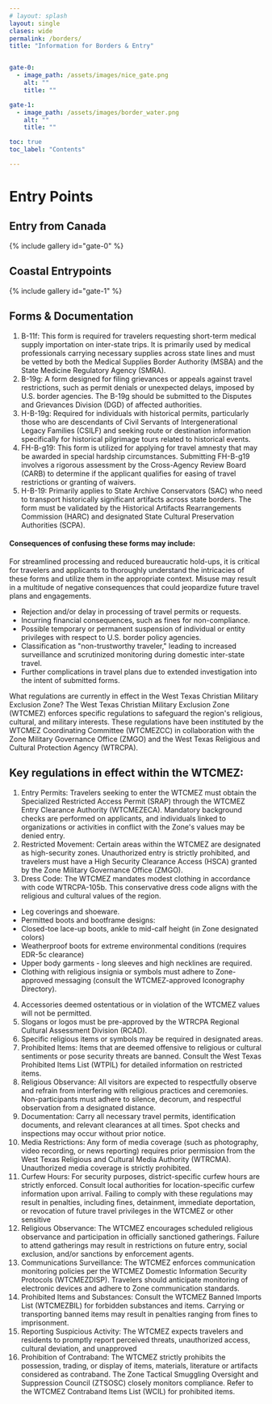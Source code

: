 ```yaml
---
# layout: splash
layout: single
clases: wide
permalink: /borders/
title: "Information for Borders & Entry"


gate-0:
  - image_path: /assets/images/nice_gate.png
    alt: ""
    title: ""

gate-1:
  - image_path: /assets/images/border_water.png
    alt: ""
    title: ""

toc: true
toc_label: "Contents"

---
```



# Entry Points

## Entry from Canada
{% include gallery id="gate-0" %}

## Coastal Entrypoints
{% include gallery id="gate-1" %}

## Forms & Documentation

1. B-11f: This form is required for travelers requesting short-term medical supply importation on inter-state trips. It is primarily used by medical professionals carrying necessary supplies across state lines and must be vetted by both the Medical Supplies Border Authority (MSBA) and the State Medicine Regulatory Agency (SMRA).
2. B-19g: A form designed for filing grievances or appeals against travel restrictions, such as permit denials or unexpected delays, imposed by U.S. border agencies. The B-19g should be submitted to the Disputes and Grievances Division (DGD) of affected authorities.
3. H-B-19g: Required for individuals with historical permits, particularly those who are descendants of Civil Servants of Intergenerational Legacy Families (CSILF) and seeking route or destination information specifically for historical pilgrimage tours related to historical events.
4. FH-B-g19: This form is utilized for applying for travel amnesty that may be awarded in special hardship circumstances. Submitting FH-B-g19 involves a rigorous assessment by the Cross-Agency Review Board (CARB) to determine if the applicant qualifies for easing of travel restrictions or granting of waivers.
5. H-B-19: Primarily applies to State Archive Conservators (SAC) who need to transport historically significant artifacts across state borders. The form must be validated by the Historical Artifacts Rearrangements Commission (HARC) and designated State Cultural Preservation Authorities (SCPA).

#### Consequences of confusing these forms may include:

For streamlined processing and reduced bureaucratic hold-ups, it is critical for travelers and applicants to thoroughly understand the intricacies of these forms and utilize them in the appropriate context. Misuse may result in a multitude of negative consequences that could jeopardize future travel plans and engagements.

* Rejection and/or delay in processing of travel permits or requests.
* Incurring financial consequences, such as fines for non-compliance.
* Possible temporary or permanent suspension of individual or entity privileges with respect to U.S. border policy agencies.
* Classification as "non-trustworthy traveler," leading to increased surveillance and scrutinized monitoring during domestic inter-state travel.
* Further complications in travel plans due to extended investigation into the intent of submitted forms.


What regulations are currently in effect in the West Texas Christian Military Exclusion Zone?
The West Texas Christian Military Exclusion Zone (WTCMEZ) enforces specific regulations to safeguard the region's religious, cultural, and military interests. These regulations have been instituted by the WTCMEZ Coordinating Committee (WTCMEZCC) in collaboration with the Zone Military Governance Office (ZMGO) and the West Texas Religious and Cultural Protection Agency (WTRCPA).

## Key regulations in effect within the WTCMEZ:

1. Entry Permits: Travelers seeking to enter the WTCMEZ must obtain the Specialized Restricted Access Permit (SRAP) through the WTCMEZ Entry Clearance Authority (WTCMEZECA). Mandatory background checks are performed on applicants, and individuals linked to organizations or activities in conflict with the Zone's values may be denied entry.
2. Restricted Movement: Certain areas within the WTCMEZ are designated as high-security zones. Unauthorized entry is strictly prohibited, and travelers must have a High Security Clearance Access (HSCA) granted by the Zone Military Governance Office (ZMGO).
3. Dress Code: The WTCMEZ mandates modest clothing in accordance with code WTRCPA-105b. This conservative dress code aligns with the religious and cultural values of the region.
* Leg coverings and shoeware.
* Permitted boots and bootframe designs:
* Closed-toe lace-up boots, ankle to mid-calf height (in Zone designated colors)
* Weatherproof boots for extreme environmental conditions (requires EDR-5c clearance)
* Upper body garments - long sleeves and high necklines are required. 
* Clothing with religious insignia or symbols must adhere to Zone-approved messaging (consult the WTCMEZ-approved Iconography Directory).

4. Accessories deemed ostentatious or in violation of the WTCMEZ values will not be permitted.
5. Slogans or logos must be pre-approved by the WTRCPA Regional Cultural Assessment Division (RCAD).
6. Specific religious items or symbols may be required in designated areas.
4. Prohibited Items: Items that are deemed offensive to religious or cultural sentiments or pose security threats are banned. Consult the West Texas Prohibited Items List (WTPIL) for detailed information on restricted items.
5. Religious Observance: All visitors are expected to respectfully observe and refrain from interfering with religious practices and ceremonies. Non-participants must adhere to silence, decorum, and respectful observation from a designated distance.
6. Documentation: Carry all necessary travel permits, identification documents, and relevant clearances at all times. Spot checks and inspections may occur without prior notice.
7. Media Restrictions: Any form of media coverage (such as photography, video recording, or news reporting) requires prior permission from the West Texas Religious and Cultural Media Authority (WTRCMA). Unauthorized media coverage is strictly prohibited.
8. Curfew Hours: For security purposes, district-specific curfew hours are strictly enforced. Consult local authorities for location-specific curfew information upon arrival. Failing to comply with these regulations may result in penalties, including fines, detainment, immediate deportation, or revocation of future travel privileges in the WTCMEZ or other sensitive
4. Religious Observance: The WTCMEZ encourages scheduled religious observance and participation in officially sanctioned gatherings. Failure to attend gatherings may result in restrictions on future entry, social exclusion, and/or sanctions by enforcement agents.
5. Communications Surveillance: The WTCMEZ enforces communication monitoring policies per the WTCMEZ Domestic Information Security Protocols (WTCMEZDISP). Travelers should anticipate monitoring of electronic devices and adhere to Zone communication standards.
6. Prohibited Items and Substances: Consult the WTCMEZ Banned Imports List (WTCMEZBIL) for forbidden substances and items. Carrying or transporting banned items may result in penalties ranging from fines to imprisonment.
7. Reporting Suspicious Activity: The WTCMEZ expects travelers and residents to promptly report perceived threats, unauthorized access, cultural deviation, and unapproved
4. Prohibition of Contraband: The WTCMEZ strictly prohibits the possession, trading, or display of items, materials, literature or artifacts considered as contraband. The Zone Tactical Smuggling Oversight and Suppression Council (ZTSOSC) closely monitors compliance. Refer to the WTCMEZ Contraband Items List (WCIL) for prohibited items.

